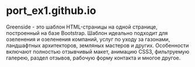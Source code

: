# port_ex1.github.io
Greenside - это шаблон HTML-страницы на одной странице, построенный на базе Bootstrap. Шаблон идеально подходит для озеленения и озеленения компаний, услуг по уходу за газонами, ландшафтных архитекторов, земляных мастеров и других. Особенности включают полностью отзывчивый макет, анимацию CSS3, фильтруемую галерею, раздел отзывов, рабочую форму контакта и многое другое.

